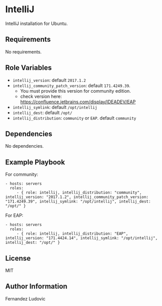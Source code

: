 # IntelliJ

IntelliJ installation for Ubuntu.

## Requirements

No requirements.

## Role Variables

- `intellij_version`: default `2017.1.2`
- `intellij_community_patch_version`: default  `171.4249.39`.
  - You must provide this version for community edition.
  - check version here: https://confluence.jetbrains.com/display/IDEADEV/EAP
- `intellij_symlink`: default `/opt/intellij`
- `intellij_dest`: default `/opt/`
- `intellij_distribution`: `community` or `EAP`. default `community`

## Dependencies

No dependencies.

## Example Playbook

For community:

```
- hosts: servers
  roles:
     - { role: intellij, intellij_distribution: "community", intellij_version: "2017.1.2", intellij_community_patch_version: "171.4249.39", intellij_symlink: "/opt/intellij", intellij_dest: "/opt/" }
```

For EAP:
```
- hosts: servers
  roles:
     - { role: intellij, intellij_distribution: "EAP", intellij_version: "171.4424.14", intellij_symlink: "/opt/intellij", intellij_dest: "/opt/" }
```

## License

MIT

## Author Information

Fernandez Ludovic
